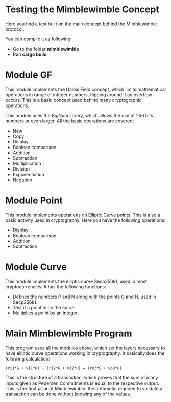 # Testing the Mimblewimble Concept

Here you find a test built on the main concept behind the Mimblewimble protocol.

You can compile it as following:

* Go to the folder **mimblewimble**
* Run **cargo build**

# Module GF

This module implements the Galois Field concept, which limits mathematical operations in range of integer numbers, flipping around if an overflow occurs. This is a basic concept used behind many cryptographic operations.

This module uses the BigNum library, which allows the use of 256 bits numbers or even larger. All the basic operations are covered:

* New
* Copy
* Display
* Boolean comparison
* Addition
* Subtraction
* Multiplication
* Division
* Exponentiation
* Negation

# Module Point

This module implements operations on Elliptic Curve points. This is also a basic activity used in cryptography. Here you have the following operations:

* Display
* Boolean comparison
* Addition
* Subtraction

# Module Curve

This module implements the elliptic curve Secp256k1, used in most cryptocurrencies. It has the following functions:

* Defines the numbers P and N along with the points G and H, used in Secp256k1.
* Test if a point in on the curve.
* Multiplies a point by an integer.

# Main Mimblewimble Program

This program uses all the modules above, which set the layers necessary to have elliptic curve operations working in cryptography. It basically does the following calculation:

<code>(ri1\*G + vi1\*H) + (ri2\*G + vi2\*H) = (ro3\*G + vo3\*H)</code>

This is the structure of a transaction, which proves that the sum of many inputs given as Pedersen Commitments is equal to the respective output. This is the first pillar of Mimblewimble: the arithmetic required to validate a transaction can be done without knowing any of the values.
